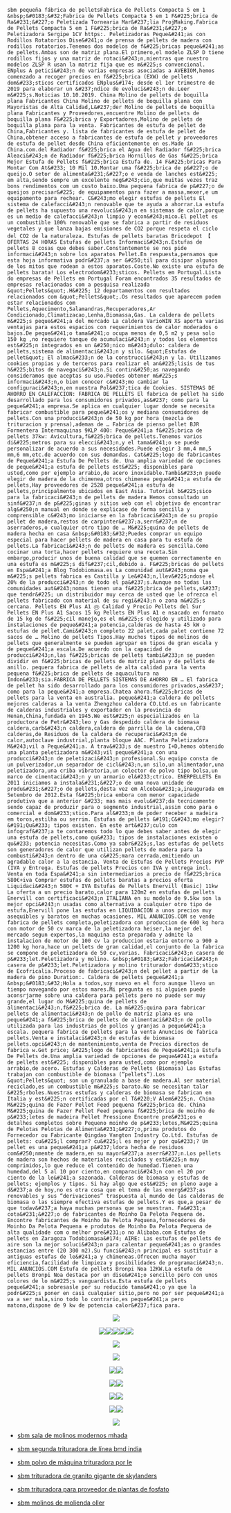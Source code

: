 
```
sbm pequeña fábrica de pelletsFabrica de Pellets Compacta 5 em 1 &nbsp;&#0183;&#32;Fabrica de Pellets Compacta 5 em 1 F&#225;brica de Ra&#231;&#227;o Peletizada Tornearia Mar&#237;lia ProjMaking.Fabrica de Pellets Compacta 5 em 1 F&#225;brica de Ra&#231;&#227;o Peletizadora Sergipe 1CV https:. Peletizadoras Peque&#241;as con Rodillos Rotatorios Dise&#241;o de prensa de pellets de madera con rodillos rotatorios.Tenemos dos modelos de f&#225;bricas peque&#241;as de pellets.Ambas son de matriz plana.El primero,el modelo ZLSP D tiene rodillos fijos y una matriz de rotaci&#243;n,mientras que nuestro modelos ZLSP R usan la matriz fija que es m&#225;s convencional. ENplus A petici&#243;n de varias empresas asociadas a AVEBIOM,hemos comenzado a recoger precios en f&#225;brica (EXW) de pellets dom&#233;sticos certificados ENplus&#174; desde el 1er trimestre de 2019 para elaborar un &#237;ndice de evoluci&#243;n de.Leer m&#225;s.Noticias 10.10.2019. China Molino de pellets de boquilla plana Fabricantes China Molino de pellets de boquilla plana con Mayoristas de Alta Calidad,L&#237;der Molino de pellets de boquilla plana Fabricantes y Proveedores,encuentre Molino de pellets de boquilla plana F&#225;brica y Exportadores,Molino de pellets de boquilla plana para la venta. Fabricantes de estufa de pellet de China,Fabricantes y. lista de fabricantes de estufa de pellet de China,obtener acceso a fabricantes de estufa de pellet y proveedores de estufa de pellet desde China eficientemente en es.Made in China.com.del Radiador f&#225;brica el Agua del Radiador f&#225;brica Aleaci&#243;n de Radiador f&#225;brica Hornillos de Gas f&#225;brica Mejor Estufa de Pellets f&#225;brica Estufa de. 14 F&#225;bricas Para Montar Com At&#233; 10 Mil 10.Montar uma f&#225;brica de p&#227;o de queijo.O setor de alimenta&#231;&#227;o e venda de lanches est&#225; em alta,sendo sempre um excelente neg&#243;cio,que muitas vezes traz bons rendimentos com um custo baixo.Uma pequena fabrica de p&#227;o de queijos precisar&#225; de equipamentos para fazer a massa,mexer,e um equipamento para rechear. C&#243;mo elegir estufas de pellets El sistema de calefacci&#243;n renovable que te ayuda a ahorrar.La estufa de pellets ha supuesto una revoluci&#243;n en sistemas de calor,porque es un medio de calefacci&#243;n limpio y econ&#243;mico.El pellet es un combustible 100% renovable que se fabrica a partir de residuos vegetales y que lanza bajas emisiones de CO2 porque respeta el ciclo del CO2 de la naturaleza. Estufas de pellets baratas Bricodepot 【 OFERTAS 24 HORAS Estufas de pellets Informaci&#243;n.Estufas de pellets 8 cosas que debes saber.Constantemente se nos pide informaci&#243;n sobre los aparatos Pellet.En respuesta,pensamos que esta hoja informativa podr&#237;a ser &#250;til para disipar algunos de los mitos que rodean a estos aparatos.Coste.No existe una estufa de pellets barata! Los electrodom&#233;sticos. Pellets em Portugal.Lista do empresas de Pellets em Portugal Foram encontrados 35 resultados de empresas relacionadas com a pesquisa realizada &quot;Pellets&quot;.H&#225; 12 departamentos com resultados relacionados com &quot;Pellets&quot;.Os resultados que aparecem podem estar relacionados com Pellets,Aquecimento,Salamandras,Recuperadores,Ar Condicionado,Climatizacao,Lenha,Biomassa,Gas. La caldera de pellets m&#225;s peque&#241;a del mercado La caldera VarioWIN XS aporta varias ventajas para estos espacios con requerimientos de calor moderados o bajos.De peque&#241;o tama&#241;o ocupa menos de 0,5 m2 y pesa solo 150 kg ,no requiere tanque de acumulaci&#243;n y todos los elementos est&#225;n integrados en un &#250;nico m&#243;dulo: caldera de pellets,sistema de alimentaci&#243;n y silo. &quot;Estufas de pellet&quot; El almac&#233;n de la construcci&#243;n y la. Utilizamos cookies propias y de terceros para realizar el an&#225;lisis de tus h&#225;bitos de navegaci&#243;n.Si contin&#250;as navegando consideramos que aceptas su uso.Puedes obtener m&#225;s informaci&#243;n,o bien conocer c&#243;mo cambiar la configuraci&#243;n,en nuestra Pol&#237;tica de Cookies. SISTEMAS DE AHORRO EN CALEFACCION: FABRICA DE PELLETS El fabrica de pellet ha sido desarrollado para los consumidores privados,as&#237; como para la peque&#241;a empresa.Se aplica en cualquier lugar donde se necesita fabricar combustible para peque&#241;os y mediana consumidores de pellets.Con una producci&#243;n de 50 kg por hora (mezcla de trituracion y prensa),ademas de … Fabrica de pienso pellet BJR Formentera Intermaquinas 9KLP 400: Peque&#241;a f&#225;brica de pellets 37kw: Avicultura,f&#225;brica de pellets.Tenemos varios di&#225;metros para su elecci&#243;n,y el tama&#241;o se puede personalizar de acuerdo a sus necesidades.Puede elegir 3 mm,4 mm,5 mm,6 mm,etc.de acuerdo con sus demandas. Cat&#225;logo de fabricantes de Peque&#241;a Estufa De Pellets de. Una amplia variedad de opciones de peque&#241;a estufa de pellets est&#225; disponibles para usted,como por ejemplo arrabio,de acero inoxidable.Tambi&#233;n puede elegir de madera de la chimenea,otros chimenea peque&#241;a estufa de pellets,Hay proveedores de 2528 peque&#241;a estufa de pellets,principalmente ubicados en East Asia. Tutorial b&#225;sico para la fabricaci&#243;n de pellets de madera Hemos consultado un sinf&#237;n de p&#225;ginas y sitios web con el objetivo de encontrar alg&#250;n manual en donde se explicase de forma sencilla y comprensible c&#243;mo iniciarse en la fabricaci&#243;n de su propio pellet de madera,restos de carpinter&#237;a,serr&#237;n de aserraderos,o cualquier otro tipo de … M&#225;quina de pellets de madera hecha en casa &nbsp;&#0183;&#32;Puedes comprar un equipo especial para hacer pellets de madera en casa para tu estufa de pellets.La fabricaci&#243;n de pellets de madera es sencilla.Como cocinar una torta,hacer pellets requiere una receta.Sin embargo,producir unos de buena calidad que se quemen correctamente en una estufa es m&#225;s dif&#237;cil,debido a. F&#225;bricas de pellets en Espa&#241;a Blog Todobiomasa.es La comunidad aut&#243;noma que m&#225;s pellets fabrica es Castilla y Le&#243;n,llev&#225;ndose el 20% de la producci&#243;n de todo el pa&#237;s.Aunque no todas las comunidades aut&#243;nomas tienen una f&#225;brica de pellets,s&#237; que tendr&#225; un distribuidor muy cerca de usted que le ofrezca el pellets fabricado con material de su regi&#243;n o zona m&#225;s cercana. Pellets EN Plus A1 Ⓡ Calidad y Precio Pellets del Sur Pellets EN Plus A1 Sacos 15 kg Pellets EN Plus A1 e nsacado en formato de 15 kg de f&#225;cil manejo,es el m&#225;s elegido y utilizado para instalaciones de peque&#241;a potencia,calderas de hasta 45 kW o estufas de pellet.Cami&#243;n completo 22 palet,cada palet contiene 72 sacos de … Molino de pellets Tipos.Hay muchos tipos de molinos de pellets que generalmente se pueden agrupar en tipos de gran escala y de peque&#241;a escala.De acuerdo con la capacidad de producci&#243;n,las f&#225;bricas de pellets tambi&#233;n se pueden dividir en f&#225;bricas de pellets de matriz plana y de pellets de anillo. pequera fabrica de pellets de alta calidad para la venta pequena f&#225;brica de pellets de aquacultura na Indon&#233;sia.FABRICA DE PELLETS SISTEMAS DE AHORRO EN … El fabrica de pellet ha sido desarrollado para los consumidores privados,as&#237; como para la peque&#241;a empresa.Chatea ahora.f&#225;bricas de pellets para la venta en australia. peque&#241;a caldera de pellets mejores calderas a la venta Zhengzhou caldera CO.Ltd.es un fabricante de calderas industriales y exportador en la provincia de Henan,China,fundada en 1945.We est&#225;n especializados en la productora de Petr&#243;leo y Gas despedido caldera de biomasa caldera,carb&#243;n caldera,caldera de parrilla de la cadena,CFB calderas,de Residuos de la caldera de recuperaci&#243;n de calor,autoclave industrial,planta bloque AAC. Planta Peletizadora M&#243;vil a Peque&#241;a. A trav&#233;s de nuestro I+D,hemos obtenido una planta peletizadora m&#243;vil peque&#241;a con una producci&#243;n de peletizaci&#243;n profesional.Su equipo consta de un pulverizador,un separador de cicl&#243;n,un silo,un alimentador,una peletizadora,una criba vibratoria,un colector de polvo tipo bolsa,un marco de cimentaci&#243;n y un armario el&#233;ctrico. ENERPELLETS Em 2011 iniciamos a instala&#231;&#227;o de uma nova unidade de produ&#231;&#227;o de pellets,desta vez em Alcoba&#231;a,inaugurada em Setembro de 2012.Esta f&#225;brica embora com menor capacidade produtiva que a anterior &#233; mas mais evolu&#237;da tecnicamente sendo capaz de produzir para o segmento industrial,assim como para o comercial e dom&#233;stico.Para al&#233;m de poder receber a madeira em toros,estilha ou serrim. Estufas de pellets &#191;C&#243;mo elegir? &#191;Qu&#233; tipos existen. En este art&#237;culo con infograf&#237;a te contaremos todo lo que debes saber antes de elegir una estufa de pellets,como qu&#233; tipos de instalaciones existen o qu&#233; potencia necesitas.Como ya sabr&#225;s,las estufas de pellets son generadores de calor que utilizan pellets de madera para la combusti&#243;n dentro de una c&#225;mara cerrada,emitiendo un agradable calor a la estancia. Venta de Estufas de Pellets Precios PVP (IVA y Entrega. Estufas de pellets Precios con IVA y entrega incl. Venta en toda Espa&#241;a sin intermediarios a precio de f&#225;brica 580€+iva Comprar estufas de pellets baratas a precios oferta Liquidaci&#243;n 580€ + IVA Estufas de Pellets Enervill (Basic) 11kw La oferta a un precio barato,calor para 120m2 en estufas de pellets Enervill con certificaci&#243;n ITALIANA en su modelo de 9.5kw son la mejor opci&#243;n usadas como alternativa a cualquier otro tipo de estufa,Enervill pone las estufas en LIQUIDACION a unos precios muy asequibles y baratos en muchas ocasiones. MIL ANUNCIOS.COM se vende fabrica de pellets completa,peletizadora con produccion de 600 kg hora con motor de 50 cv marca de la peletizadora heiser,la mejor del mercado segun expertos,la maquina esta preparada y admite la instalacion de motor de 100 cv la produccion estaria entorno a 900 a 1200 kg hora,hace un pellets de gran calidad,el conjunto de la fabrica se compone de peletizadora de 50 cv,varias. Fabricaci&#243;n casera de p&#233;let.Peletizadora y molino. &nbsp;&#0183;&#32;Fabricaci&#243;n casera de p&#233;let.Peletizadora y molino triturador dom&#233;stico de Ecofricalia.Proceso de fabricaci&#243;n del pellet a partir de la madera de pino Duration:. Caldera de pellets peque&#241;a &nbsp;&#0183;&#32;Hola a todos,soy nuevo en el foro aunque llevo un tiempo navegando por estos mares.Mi pregunta es si alguien puede aconsrjarme sobre una caldera para pellets pero no puede ser muy grande,el lugar do M&#225;quina de pellets de alimentaci&#243;n,f&#225;brica de. La m&#225;quina para fabricar pellets de alimentaci&#243;n de pollo de matriz plana es una peque&#241;a f&#225;brica de pellets de alimentaci&#243;n de pollo utilizada para las industrias de pollos y granjas a peque&#241;a escala. pequera fabrica de pellets para la venta Anuncios de fabrica pellets.Venta e instalaci&#243;n de estufas de biomasa pellets.opci&#243;n de mantenimiento,venta de Precios directos de fabrica w.Get price; &#225;logo de fabricantes de Peque&#241;a Estufa De Pellets de.Una amplia variedad de opciones de peque&#241;a estufa de pellets est&#225; disponibles para usted,como por ejemplo arrabio,de acero. Estufas y Calderas de Pellets (Biomasa) Las Estufas trabajan con combustible de biomasa (”pellets”).Los &quot;Pellets&quot; son un granulado a base de madera.Al ser material reciclado,es un combustible m&#225;s barato.No se necesitan talar &#225;rboles.Nuestras estufas y calderas de biomasa se fabrican en Italia y est&#225;n certificadas por el T&#220;V Alem&#225;n. China M&#225;quina de Fazer Pellet Feed pequena f&#225;brica de. China M&#225;quina de Fazer Pellet Feed pequena f&#225;brica de moinho de p&#233;letes de madeira Pellet Pressione Encontre pre&#231;os e detalhes completos sobre Pequeno moinho de p&#233;letes,M&#225;quina de Pelotas Pelotas de Alimenta&#231;&#227;o,prima produtos do Fornecedor ou Fabricante Qingdao Vangton Industry Co.Ltd. Estufas de pellets: cu&#225;l comprar? cu&#225;l es mejor y por qu&#233;? Un pellet es una peque&#241;a p&#237;ldora hecha de residuos com&#250;nmente de madera,en su mayor&#237;a aserr&#237;n.Los pellets de madera son hechos de materiales reciclados y est&#225;n muy comprimidos,lo que reduce el contenido de humedad.Tienen una humedad,del 5 al 10 por ciento,en comparaci&#243;n con el 20 por ciento de la le&#241;a sazonada. Calderas de biomasa y estufas de pellets; ejemplos y tipos. Si hay algo que est&#225; en pleno auge a d&#237;a de hoy,no es otra cosa que el tema de las energ&#237;as renovables y sus “derivaciones” traspuesta al mundo de las calderas de biomasa o las siempre efectiva estufas de pellets.Y es que,a pesar de que todav&#237;a haya muchas personas que se muestran. Fa&#231;a cota&#231;&#227;o de fabricantes de Moinho Da Pelota Pequena de. Encontre fabricantes de Moinho Da Pelota Pequena,fornecedores de Moinho Da Pelota Pequena e produtos de Moinho Da Pelota Pequena de alta qualidade com o melhor pre&#231;o no Alibaba.com Estufas de pellets en Zaragoza Todobiomasa&#174; AIRE: Las estufas de pellets de aire son la mejor soluci&#243;n para calentar peque&#241;as o grandes estancias entre (20 300 m2).Su funci&#243;n principal es sustituir a antiguas estufas de le&#241;a y chimeneas.Ofrecen mucha mayor eficiencia,facilidad de limpieza y posibilidades de programaci&#243;n. MIL ANUNCIOS.COM Estufa de pellets Bronpi Noa 12KW.La estufa de pellets Bronpi Noa destaca por un dise&#241;o sencillo pero con unos colores de lo m&#225;s vanguardista.Esta estufa de pellets peque&#241;a sobresasle por su reducido tama&#241;o ya que la podr&#225;s poner en casi cualquier sitio,pero no por ser peque&#241;a va a ser mala,sino todo lo contrario,es peque&#241;a pero matona,dispone de 9 kw de potencia calor&#237;fica para. 
```

<div align="center">

<a href="https://es-crusher.shibang-china.com/github&k=sbm+peque%C3%B1a+f%C3%A1brica+de+pellets"><img src="https://static.shibang-china.com/es/crusher/logo.jpg"></a>

<a href="https://es-crusher.shibang-china.com/github&k=sbm+peque%C3%B1a+f%C3%A1brica+de+pellets"><img src="https://static.shibang-china.com/es/crusher/index.jpg"></a><a href="https://es-crusher.shibang-china.com/material.htmlgithub&k=sbm+peque%C3%B1a+f%C3%A1brica+de+pellets"><img src="https://static.shibang-china.com/es/crusher/material.jpg"></a><a href="https://es-crusher.shibang-china.com/application.htmlgithub&k=sbm+peque%C3%B1a+f%C3%A1brica+de+pellets"><img src="https://static.shibang-china.com/es/crusher/application.jpg"></a><a href="https://es-crusher.shibang-china.com/aboutus.htmlgithub&k=sbm+peque%C3%B1a+f%C3%A1brica+de+pellets"><img src="https://static.shibang-china.com/es/crusher/aboutus.jpg"></a><a href="https://es-crusher.shibang-china.com/contact.htmlgithub&k=sbm+peque%C3%B1a+f%C3%A1brica+de+pellets"><img src="https://static.shibang-china.com/es/crusher/contact.jpg"></a>

<a href="https://es-crusher.shibang-china.com/github&k=sbm+peque%C3%B1a+f%C3%A1brica+de+pellets"><img src="https://static.shibang-china.com/es/crusher/banner.jpg"></a>

<a href="https://swt.shibang-china.com/github&k=sbm+peque%C3%B1a+f%C3%A1brica+de+pellets"><img src="https://static.shibang-china.com/es/crusher/text.jpg"></a>

<a href="https://swt.shibang-china.com/github&k=sbm+peque%C3%B1a+f%C3%A1brica+de+pellets"><img src="https://static.shibang-china.com/es/crusher/chat.jpg"></a><a href="https://es-crusher.shibang-china.com/contact.htmlgithub&k=sbm+peque%C3%B1a+f%C3%A1brica+de+pellets"><img src="https://static.shibang-china.com/es/crusher/message.jpg"></a>

<a href="https://es-crusher.shibang-china.com/products/pe.htmlgithub&k=sbm+peque%C3%B1a+f%C3%A1brica+de+pellets"><img src="https://static.shibang-china.com/es/crusher/pe.jpg"></a><a href="https://es-crusher.shibang-china.com/products/pf.htmlgithub&k=sbm+peque%C3%B1a+f%C3%A1brica+de+pellets"><img src="https://static.shibang-china.com/es/crusher/pf.jpg"></a>

<a href="https://es-crusher.shibang-china.com/products/hpt.htmlgithub&k=sbm+peque%C3%B1a+f%C3%A1brica+de+pellets"><img src="https://static.shibang-china.com/es/crusher/hpt.jpg"></a><a href="https://es-crusher.shibang-china.com/products/vsi.htmlgithub&k=sbm+peque%C3%B1a+f%C3%A1brica+de+pellets"><img src="https://static.shibang-china.com/es/crusher/vsi.jpg"></a>

<a href="https://es-crusher.shibang-china.com/products/klv.htmlgithub&k=sbm+peque%C3%B1a+f%C3%A1brica+de+pellets"><img src="https://static.shibang-china.com/es/crusher/klv.jpg"></a><a href="https://es-crusher.shibang-china.com/products/portable.htmlgithub&k=sbm+peque%C3%B1a+f%C3%A1brica+de+pellets"><img src="https://static.shibang-china.com/es/crusher/portable.jpg"></a>

<a href="https://swt.shibang-china.com/github&k=sbm+peque%C3%B1a+f%C3%A1brica+de+pellets"><img src="https://static.shibang-china.com/es/crusher/case.jpg"></a>

</div>


* [sbm sala de molinos modernos mhada](sbm%20sala%20de%20molinos%20modernos%20mhada.md)

* [sbm segunda trituradora de línea bmd india](sbm%20segunda%20trituradora%20de%20l%C3%ADnea%20bmd%20india.md)

* [sbm polvo de máquina trituradora por le](sbm%20polvo%20de%20m%C3%A1quina%20trituradora%20por%20le.md)

* [sbm trituradora de granito gigante de skylanders](sbm%20trituradora%20de%20granito%20gigante%20de%20skylanders.md)

* [sbm trituradora para proveedor de plantas de fosfato](sbm%20trituradora%20para%20proveedor%20de%20plantas%20de%20fosfato.md)

* [sbm molinos de molienda oller](sbm%20molinos%20de%20molienda%20oller.md)